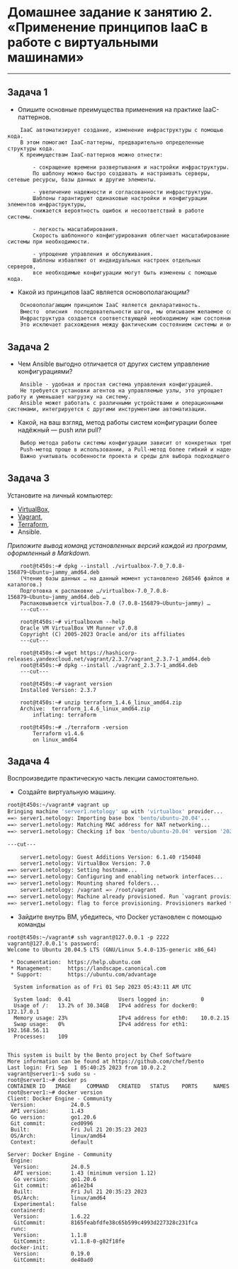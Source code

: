 # Домашнее задание к занятию 2. «Применение принципов IaaC в работе с виртуальными машинами»---## Задача 1- Опишите основные преимущества применения на практике IaaC-паттернов.```text	IaaC автоматизирует создание, изменение инфраструктуры с помощью кода. 	В этом помогают IaaC-паттерны, предварительно определенные структуры кода.	К преимуществам IaaC-паттернов можно отнести:		- сокращение времени развертывания и настройки инфраструктуры. 		По шаблону можно быстро создавать и настраивать серверы, сетевые ресурсы, базы данных и другие элементы.		- увеличение надежности и согласованности инфраструктуры. 		Шаблоны гарантируют одинаковые настройки и конфигурации элементов инфраструктуры, 		снижается вероятность ошибок и несоответствий в работе системы.		- легкость масштабирования. 		Скорость шаблонного конфигурирования облегчает масштабирование системы при необходимости.		- упрощение управления и обслуживания. 		Шаблоны избавляют от индвидуальных настроек отдельных серверов, 		все необходимые конфигурации могут быть изменены с помощью кода.```- Какой из принципов IaaC является основополагающим?```txt	Основополагающим принципом IaaC является декларативность. 	Вместо  описния  последовательности шагов, мы описываем желаемое состояние системы. 	Инфраструктура создается соответствующей необходимому нам состоянию. 	Это исключает расхождения между фактическим состоянием системы и ожидаемым.```## Задача 2- Чем Ansible выгодно отличается от других систем управление конфигурациями?```text	Ansible - удобная и простая система управления конфигурацией. 	Не требуется установки агентов на управляемые узлы, это упрощает работу и уменьшает нагрузку на систему.	Ansible может работать с различными устройствами и операционными системами, интегрируется с другими инструментами автоматизации.```- Какой, на ваш взгляд, метод работы систем конфигурации более надёжный — push или pull?```txt	Выбор метода работы системы конфигурации зависит от конкретных требований. 	Push-метод проще в использовании, а Pull-метод более гибкий и надежный, но требует дополнительных настроек. 	Важно учитывать особенности проекта и среды для выбора подходящего метода работы.```## Задача 3Установите на личный компьютер:- [VirtualBox](https://www.virtualbox.org/),- [Vagrant](https://github.com/netology-code/devops-materials),- [Terraform](https://github.com/netology-code/devops-materials/blob/master/README.md),- Ansible.*Приложите вывод команд установленных версий каждой из программ, оформленный в Markdown.*```vbox	root@t450s:~# dpkg --install ./virtualbox-7.0_7.0.8-156879~Ubuntu~jammy_amd64.deb	(Чтение базы данных … на данный момент установлено 268546 файлов и каталогов.)	Подготовка к распаковке …/virtualbox-7.0_7.0.8-156879~Ubuntu~jammy_amd64.deb …	Распаковывается virtualbox-7.0 (7.0.8-156879~Ubuntu~jammy) …	---cut---	root@t450s:~# virtualboxvm --help	Oracle VM VirtualBox VM Runner v7.0.8	Copyright (C) 2005-2023 Oracle and/or its affiliates	---cut---``````vagrant	root@t450s:~# wget https://hashicorp-releases.yandexcloud.net/vagrant/2.3.7/vagrant_2.3.7-1_amd64.deb	root@t450s:~# dpkg --install ./vagrant_2.3.7-1_amd64.deb	---cut---		root@t450s:~# vagrant version	Installed Version: 2.3.7``````terra	root@t450s:~# unzip terraform_1.4.6_linux_amd64.zip	Archive:  terraform_1.4.6_linux_amd64.zip		inflating: terraform	root@t450s:~# ./terraform -version		Terraform v1.4.6		on linux_amd64```## Задача 4 Воспроизведите практическую часть лекции самостоятельно.- Создайте виртуальную машину.```bashroot@t450s:~/vagrant# vagrant upBringing machine 'server1.netology' up with 'virtualbox' provider...==> server1.netology: Importing base box 'bento/ubuntu-20.04'...==> server1.netology: Matching MAC address for NAT networking...==> server1.netology: Checking if box 'bento/ubuntu-20.04' version '202212.11.0' is up to date...---cut---    server1.netology: Guest Additions Version: 6.1.40 r154048    server1.netology: VirtualBox Version: 7.0==> server1.netology: Setting hostname...==> server1.netology: Configuring and enabling network interfaces...==> server1.netology: Mounting shared folders...    server1.netology: /vagrant => /root/vagrant==> server1.netology: Machine already provisioned. Run `vagrant provision` or use the `--provision`==> server1.netology: flag to force provisioning. Provisioners marked to run always will still run.```- Зайдите внутрь ВМ, убедитесь, что Docker установлен с помощью команды```root@t450s:~/vagrant# ssh vagrant@127.0.0.1 -p 2222vagrant@127.0.0.1's password:Welcome to Ubuntu 20.04.5 LTS (GNU/Linux 5.4.0-135-generic x86_64) * Documentation:  https://help.ubuntu.com * Management:     https://landscape.canonical.com * Support:        https://ubuntu.com/advantage  System information as of Fri 01 Sep 2023 05:43:11 AM UTC  System load:  0.41               Users logged in:          0  Usage of /:   13.2% of 30.34GB   IPv4 address for docker0: 172.17.0.1  Memory usage: 23%                IPv4 address for eth0:    10.0.2.15  Swap usage:   0%                 IPv4 address for eth1:    192.168.56.11  Processes:    109This system is built by the Bento project by Chef SoftwareMore information can be found at https://github.com/chef/bentoLast login: Fri Sep  1 05:40:25 2023 from 10.0.2.2vagrant@server1:~$ sudo su -root@server1:~# docker psCONTAINER ID   IMAGE     COMMAND   CREATED   STATUS    PORTS     NAMESroot@server1:~# docker versionClient: Docker Engine - Community Version:           24.0.5 API version:       1.43 Go version:        go1.20.6 Git commit:        ced0996 Built:             Fri Jul 21 20:35:23 2023 OS/Arch:           linux/amd64 Context:           defaultServer: Docker Engine - Community Engine:  Version:          24.0.5  API version:      1.43 (minimum version 1.12)  Go version:       go1.20.6  Git commit:       a61e2b4  Built:            Fri Jul 21 20:35:23 2023  OS/Arch:          linux/amd64  Experimental:     false containerd:  Version:          1.6.22  GitCommit:        8165feabfdfe38c65b599c4993d227328c231fca runc:  Version:          1.1.8  GitCommit:        v1.1.8-0-g82f18fe docker-init:  Version:          0.19.0  GitCommit:        de40ad0```